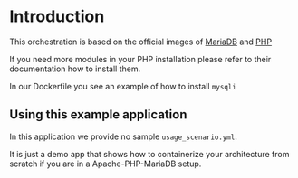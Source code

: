 # Introduction

This orchestration is based on the official images of [MariaDB](https://hub.docker.com/_/mariadb)
and [PHP](https://hub.docker.com/_/php)

If you need more modules in your PHP installation please refer to their documentation
how to install them.

In our Dockerfile you see an example of how to install `mysqli`

## Using this example application

In this application we provide no sample `usage_scenario.yml`.

It is just a demo app that shows how to containerize your architecture from scratch if you are in a Apache-PHP-MariaDB setup.
